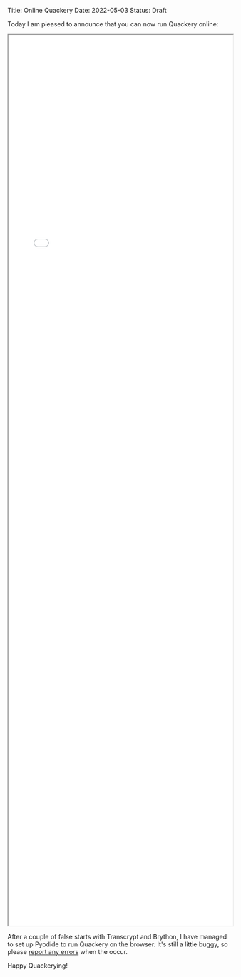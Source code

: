 Title: Online Quackery
Date: 2022-05-03
Status: Draft

Today I am pleased to announce that you can now run Quackery online:

<iframe src="/QuackeryFork" style="height: 50vh; width: 100%;"></iframe>

After a couple of false starts with Transcrypt and Brython, I have managed to set up Pyodide to run Quackery on the browser. It's still a little buggy, so please [report any errors](https://github.com/dragoncoder047/QuackeryFork/issues) when the occur.

Happy Quackerying!
